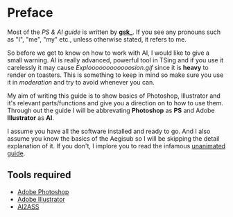 # Preface

Most of the *PS & AI guide* is written by **[gsk\_][]**.
If you see any pronouns such as "I", "me", "my" etc.,
unless otherwise stated,
it refers to me.

So before we get to know on how to work with AI,
I would like to give a small warning.
AI is really advanced, powerful tool in TSing
and if you use it carelessly
it may cause _Exploooooooooooosion.gif_
since it is **heavy** to render on toasters.
This is something to keep in mind so make sure
you use it in _moderation_ and try to avoid whenever you can.

My aim of writing this guide is to show basics of
Photoshop, Illustrator and it's relevant parts/functions
and give you a direction on to how to use them.
Through out the guide I will be abbrevating
**Photoshop** as **PS** and Adobe **Illustrator** as **AI**.

I assume you have all the software installed and ready to go.
And I also assume you know the basics of the Aegisub
so I will be skipping the detail explanation of it.
If you don't, I implore you to read the infamous [unanimated guide][].

## Tools required

- [Adobe Photoshop][]
- [Adobe Illustrator][]
- [AI2ASS][]

[gsk\_]: https://github.com/gsk143
[adobe photoshop]: https://www.photoshop.com/en
[adobe illustrator]: https://www.adobe.com/in/products/illustrator.html
[ai2ass]: https://github.com/TypesettingTools/AI2ASS
[unanimated guide]: https://unanimated.github.io/ts/index.htm
